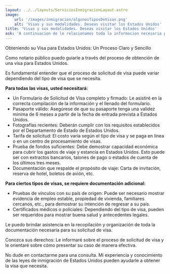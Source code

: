 ```yaml
---
layout: ../../layouts/ServiciosInmigracionLayaut.astro
image:
    url: '/images/inmigracion/algunosTiposDeVisas.png'
    alt: 'Visas y sus modalidades. Deseas visitar los Estados Unidos'
title: 'Visas y sus modalidades. Deseas visitar los Estados Unidos'
ask: 'A continuacion de le relacionamos toda la informacion necesaria para que conozca las caracteristicas'
---
```


Obteniendo su Visa para Estados Unidos: Un Proceso Claro y Sencillo

Como notario público puedo guiarle a través del proceso de obtención de una visa para Estados Unidos. 

Es fundamental entender que el proceso de solicitud de visa puede variar dependiendo del tipo de visa que se necesita. 

**Para todas las visas, usted necesitará:**

* Un Formulario de Solicitud de Visa completo y firmado: Le asistiré en la correcta compilación de la información y el llenado del formulario.
* Pasaporte válido: Asegúrese de que su pasaporte tenga una validez mínima de 6 meses a partir de la fecha de entrada prevista a Estados Unidos. 
* Fotografías recientes: Deberán cumplir con los requisitos establecidos por el Departamento de Estado de Estados Unidos. 
* Tarifa de solicitud: El costo varía según el tipo de visa y se paga en línea o en un centro de procesamiento de visas. 
* Prueba de fondos suficientes: Debe demostrar capacidad económica para cubrir los gastos de viaje y estancia en Estados Unidos. Esto puede ser con extractos bancarios, talones de pago o estados de cuenta de los últimos tres meses. 
* Documentación que respalde el propósito de viaje: Carta de invitación, reserva de hotel, boletos de avión, etc. 

**Para ciertos tipos de visas, se requiere documentación adicional:**

* Pruebas de vínculos con su país de origen: Puede ser necesario mostrar evidencia de empleo estable, propiedad de vivienda, familiares cercanos, etc., para demostrar su intención de regresar a su país. 
* Certificados médicos o policiales: Dependiendo del tipo de visa, pueden ser requeridos para mostrar buena salud y antecedentes legales. 

Le puedo brindar asistencia en la recopilación y organización de toda la documentación necesaria para su solicitud de visa. 

Conozca sus derechos: Le informaré sobre el proceso de solicitud de visa y le orientaré sobre cómo presentar su caso de manera efectiva. 

No dude en contactarme para una consulta. Mi experiencia y conocimiento de las leyes de inmigración de Estados Unidos pueden ayudarle a obtener la visa que necesita.
